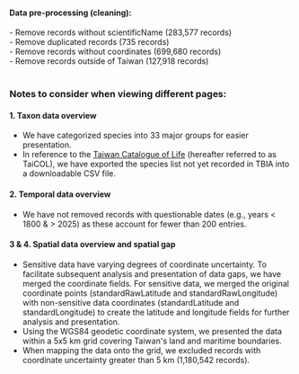 <h4>Data pre-processing (cleaning):</h4>
- Remove records without scientificName (283,577 records)<br>
- Remove duplicated records (735 records)<br>
- Remove records without coordinates (699,680 records)<br>
- Remove records outside of Taiwan (127,918 records)<br>
<br>


<h3>Notes to consider when viewing different pages:</h3>

#### 1. Taxon data overview<br>
- We have categorized species into 33 major groups for easier presentation.<br>
- In reference to the [Taiwan Catalogue of Life](https://taicol.tw/) (hereafter referred to as TaiCOL), we have exported the species list not yet recorded in TBIA into a downloadable CSV file.<br>

#### 2. Temporal data overview<br>
- We have not removed records with questionable dates (e.g., years < 1800 & > 2025) as these account for fewer than 200 entries.<br>

#### 3 & 4. Spatial data overview and spatial gap<br>
- Sensitive data have varying degrees of coordinate uncertainty. To facilitate subsequent analysis and presentation of data gaps, we have merged the coordinate fields. For sensitive data, we merged the original coordinate points (standardRawLatitude and standardRawLongitude) with non-sensitive data coordinates (standardLatitude and standardLongitude) to create the latitude and longitude fields for further analysis and presentation.<br> 
- Using the WGS84 geodetic coordinate system, we presented the data within a 5x5 km grid covering Taiwan's land and maritime boundaries.<br> 
- When mapping the data onto the grid, we excluded records with coordinate uncertainty greater than 5 km (1,180,542 records).<br> 
